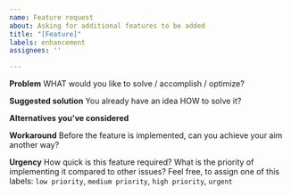```yaml
---
name: Feature request
about: Asking for additional features to be added
title: "[Feature]"
labels: enhancement
assignees: ''

---
```


**Problem**
WHAT would you like to solve / accomplish / optimize?

**Suggested solution**
You already have an idea HOW to solve it?

**Alternatives you've considered**

**Workaround**
Before the feature is implemented, can you achieve your aim another way?

**Urgency**
How quick is this feature required? What is the priority of implementing it compared to other issues?
Feel free, to assign one of this labels: `low priority`, `medium priority`, `high priority`, `urgent`
